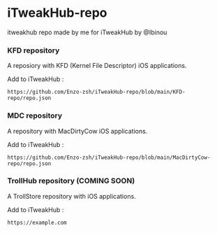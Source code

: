 # iTweakHub-repo
itweakhub repo made by me for iTweakHub by @Ibinou


### KFD repository

A reposiory with KFD (Kernel File Descriptor) iOS applications.

Add to iTweakHub :
```
https://github.com/Enzo-zsh/iTweakHub-repo/blob/main/KFD-repo/repo.json
```
### MDC repository

A repository with MacDirtyCow iOS applications.

Add to iTweakHub :
```
https://github.com/Enzo-zsh/iTweakHub-repo/blob/main/MacDirtyCow-repo/repo.json
```
### TrollHub repository (COMING SOON)

A TrollStore repository with iOS applications.

Add to iTweakHub :
```
https://example.com
```



